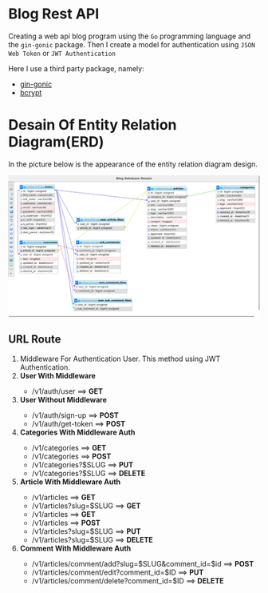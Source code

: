 # Blog Rest API

Creating a web api blog program using the `Go` programming language and the `gin-gonic` package.
Then I create a model for authentication using `JSON Web Token` or `JWT Authentication`

Here I use a third party package, namely:
- [gin-gonic](https://github.com/gin-gonic/gin)
- [bcrypt](https://golang.org/x/crypto/bcrypt)

# Desain Of Entity Relation Diagram(ERD)

In the picture below is the appearance of the entity relation diagram design.

<img src="desain-blog-db.png">

## URL Route

<ol>
    <li>Middleware For Authentication User. This method using JWT Authentication.</li>
    <li><b>User With Middleware</b></li>
    <ul>
        <li>/v1/auth/user ==> <b>GET</b></li>
    </ul>
    <li><b>User Without Middleware</b></li>
    <ul>
        <li>/v1/auth/sign-up ==> <b>POST</b></li>
        <li>/v1/auth/get-token ==> <b>POST</b></li>
    </ul>
    <li><b>Categories With Middleware Auth</b></li>
    <ul>
        <li>/v1/categories ==> <b>GET</b></li>
        <li>/v1/categories ==> <b>POST</b></li>
        <li>/v1/categories?$SLUG ==> <b>PUT</b></li>
        <li>/v1/categories?$SLUG ==> <b>DELETE</b></li>
    </ul>
    <li><b>Article With Middleware Auth</b></li>
    <ul>
        <li>/v1/articles ==> <b>GET</b></li>
        <li>/v1/articles?slug=$SLUG ==> <b>GET</b></li>
        <li>/v1/articles ==> <b>GET</b></li>
        <li>/v1/articles ==> <b>POST</b></li>
        <li>/v1/articles?slug=$SLUG ==> <b>PUT</b></li>
        <li>/v1/articles?slug=$SLUG ==> <b>DELETE</b></li>
    </ul>
    <li><b>Comment With Middleware Auth</b></li>
    <ul>
        <li>/v1/articles/comment/add?slug=$SLUG&comment_id=$id ==> <b>POST</b></li>
        <li>/v1/articles/comment/edit?comment_id=$ID ==> <b>PUT</b></li>
        <li>/v1/articles/comment/delete?comment_id=$ID ==> <b>DELETE</b></li>
    </ul>
</ol>